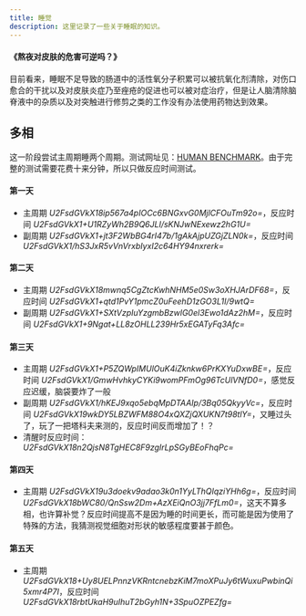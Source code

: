 ```yaml
---
title: 睡觉
description: 这里记录了一些关于睡眠的知识。
---
```


#### <Link type='h5' to='https://mgear-file.oss-cn-shanghai.aliyuncs.com/%E7%86%AC%E5%A4%9C%E5%AF%B9%E7%9A%AE%E8%82%A4%E7%9A%84%E5%8D%B1%E5%AE%B3%E5%8F%AF%E9%80%86%E5%90%97%20-%20%E7%9F%A5%E4%B9%8E.html' source='https://daily.zhihu.com/story/9740359' >《熬夜对皮肤的危害可逆吗？》</Link>

目前看来，睡眠不足导致的肠道中的活性氧分子积累可以被抗氧化剂清除，对伤口愈合的干扰以及对皮肤炎症乃至痤疮的促进也可以被对症治疗，但是让人脑清除脑脊液中的杂质以及对突触进行修剪之类的工作没有办法使用药物达到效果。

## 多相

这一阶段尝试主周期睡两个周期。测试网址见：[HUMAN BENCHMARK](https://humanbenchmark.com/dashboard)。由于完整的测试需要花费十来分钟，所以只做反应时间测试。

#### 第一天

* 主周期 _*_U2FsdGVkX18ip567a4pIOCc6BNGxvG0MjlCFOuTm92o=_*_，反应时间 _*_U2FsdGVkX1+U1RZyWh2B9Q6JLI/sKNJwNExewz2hG1U=_*_
* 副周期 _*_U2FsdGVkX1+jt3F2WbBG4rI47b/1gAkAjpUZGjZLN0k=_*_，反应时间 _*_U2FsdGVkX1/hS3JxR5vVnVrxbIyxI2c64HY94nxrerk=_*_

#### 第二天

* 主周期 _*_U2FsdGVkX18mwnq5CgZtcKwhNHM5e0Sw3oXHJArDF68=_*_，反应时间 _*_U2FsdGVkX1+qtd1PvY1pmcZ0uFeehD1zGO3L1I/9wtQ=_*_
* 副周期 _*_U2FsdGVkX1+SXtVzpIuYzgmbBzwlG0el3Ewo1dAz2hM=_*_，反应时间 _*_U2FsdGVkX1+9Ngat+LL8zOHLL239Hr5xEGATyFq3Afc=_*_

#### 第三天

* 主周期 _*_U2FsdGVkX1+P5ZQWpIMUlOuK4iZknkw6PrKXYuDxwBE=_*_，反应时间 _*_U2FsdGVkX1/GmwHvhkyCYKi9womPFmOg96TcUlVNfD0=_*_，感觉反应迟缓，脑袋要炸了一般
* 副周期 _*_U2FsdGVkX1/hKEJ9xqo5ebqMpDTAAIp/3Bq05QkyyVc=_*_，反应时间 _*_U2FsdGVkX19wkDY5LBZWFM88O4xQXZjQXUKN7t98tlY=_*_，又睡过头了，玩了一把塔科夫来测的，反应时间反而增加了！？
* 清醒时反应时间：_*_U2FsdGVkX18n2QjsN8TgHEC8F9zgIrLpSGyBEoFhqPc=_*_

#### 第四天

* 主周期 _*_U2FsdGVkX19u3doekv9adao3k0n1YyLThQIqziYHh6g=_*_，反应时间 _*_U2FsdGVkX18bWC80/QnSsw2Dm+AzXEiQnO3jj7FfLm0=_*_，这天不算多相，也许算补觉？反应时间提高不是因为睡的时间更长，而可能是因为使用了特殊的方法，我猜测视觉细胞对形状的敏感程度要甚于颜色。

#### 第五天

* 主周期 _*_U2FsdGVkX18+Uy8UELPnnzVKRntcnebzKiM7moXPuJy6tWuxuPwbinQi5xmr4P7I_*_，反应时间 _*_U2FsdGVkX18rbtUkaH9uIhuT2bGyh1N+3SpuOZPEZfg=_*_
